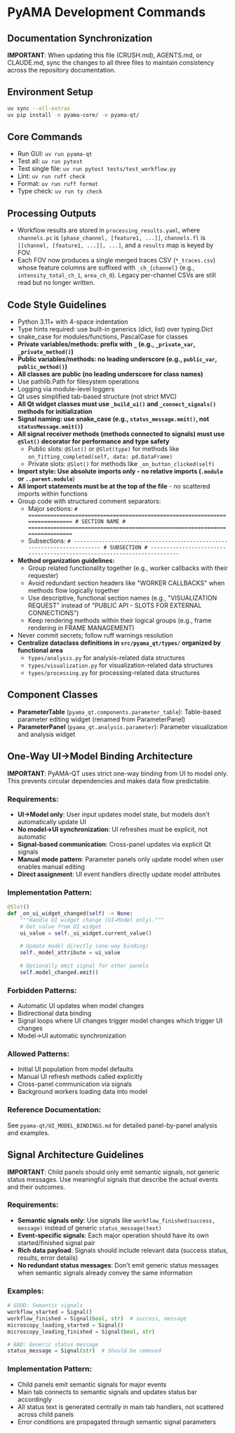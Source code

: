 # PyAMA Development Commands

## Documentation Synchronization
**IMPORTANT**: When updating this file (CRUSH.md), AGENTS.md, or CLAUDE.md, sync the changes to all three files to maintain consistency across the repository documentation.

## Environment Setup
```bash
uv sync --all-extras
uv pip install -e pyama-core/ -e pyama-qt/
```

## Core Commands
- Run GUI: `uv run pyama-qt`
- Test all: `uv run pytest`
- Test single file: `uv run pytest tests/test_workflow.py`
- Lint: `uv run ruff check`
- Format: `uv run ruff format`
- Type check: `uv run ty check`

## Processing Outputs
- Workflow results are stored in `processing_results.yaml`, where `channels.pc` is `[phase_channel, [feature1, ...]]`, `channels.fl` is `[[channel, [feature1, ...]], ...]`, and a `results` map is keyed by FOV.
- Each FOV now produces a single merged traces CSV (`*_traces.csv`) whose feature columns are suffixed with `_ch_{channel}` (e.g., `intensity_total_ch_1`, `area_ch_0`). Legacy per-channel CSVs are still read but no longer written.

## Code Style Guidelines
- Python 3.11+ with 4-space indentation
- Type hints required: use built-in generics (dict, list) over typing.Dict
- snake_case for modules/functions, PascalCase for classes
- **Private variables/methods: prefix with `_` (e.g., `_private_var`, `_private_method()`)**
- **Public variables/methods: no leading underscore (e.g., `public_var`, `public_method()`)**
- **All classes are public (no leading underscore for class names)**
- Use pathlib.Path for filesystem operations
- Logging via module-level loggers
- Qt uses simplified tab-based structure (not strict MVC)
- **All Qt widget classes must use `_build_ui()` and `_connect_signals()` methods for initialization**
- **Signal naming: use snake_case (e.g., `status_message.emit()`, not `statusMessage.emit()`)**
- **All signal receiver methods (methods connected to signals) must use `@Slot()` decorator for performance and type safety**
  - Public slots: `@Slot()` or `@Slot(type)` for methods like `on_fitting_completed(self, data: pd.DataFrame)`
  - Private slots: `@Slot()` for methods like `_on_button_clicked(self)`
- **Import style: Use absolute imports only - no relative imports (`.module` or `..parent.module`**)
- **All import statements must be at the top of the file** - no scattered imports within functions
- Group code with structured comment separators:
  - Major sections: `# ============================================================================= # SECTION NAME # =============================================================================`
  - Subsections: `# ------------------------------------------------------------------------ # SUBSECTION # ------------------------------------------------------------------------`
- **Method organization guidelines:**
  - Group related functionality together (e.g., worker callbacks with their requester)
  - Avoid redundant section headers like "WORKER CALLBACKS" when methods flow logically together
  - Use descriptive, functional section names (e.g., "VISUALIZATION REQUEST" instead of "PUBLIC API - SLOTS FOR EXTERNAL CONNECTIONS")
  - Keep rendering methods within their logical groups (e.g., frame rendering in FRAME MANAGEMENT)
- Never commit secrets; follow ruff warnings resolution
- **Centralize dataclass definitions in `src/pyama_qt/types/` organized by functional area**
  - `types/analysis.py` for analysis-related data structures
  - `types/visualization.py` for visualization-related data structures  
  - `types/processing.py` for processing-related data structures

## Component Classes
- **ParameterTable** (`pyama_qt.components.parameter_table`): Table-based parameter editing widget (renamed from ParameterPanel)
- **ParameterPanel** (`pyama_qt.analysis.parameter`): Parameter visualization and analysis widget

## One-Way UI→Model Binding Architecture
**IMPORTANT**: PyAMA-QT uses strict one-way binding from UI to model only. This prevents circular dependencies and makes data flow predictable.

### Requirements:
- **UI→Model only**: User input updates model state, but models don't automatically update UI
- **No model→UI synchronization**: UI refreshes must be explicit, not automatic
- **Signal-based communication**: Cross-panel updates via explicit Qt signals
- **Manual mode pattern**: Parameter panels only update model when user enables manual editing
- **Direct assignment**: UI event handlers directly update model attributes

### Implementation Pattern:
```python
@Slot()
def _on_ui_widget_changed(self) -> None:
    """Handle UI widget change (UI→Model only)."""
    # Get value from UI widget
    ui_value = self._ui_widget.current_value()
    
    # Update model directly (one-way binding)
    self._model_attribute = ui_value
    
    # Optionally emit signal for other panels
    self.model_changed.emit()
```

### Forbidden Patterns:
- Automatic UI updates when model changes
- Bidirectional data binding
- Signal loops where UI changes trigger model changes which trigger UI changes
- Model→UI automatic synchronization

### Allowed Patterns:
- Initial UI population from model defaults
- Manual UI refresh methods called explicitly
- Cross-panel communication via signals
- Background workers loading data into model

### Reference Documentation:
See `pyama-qt/UI_MODEL_BINDINGS.md` for detailed panel-by-panel analysis and examples.

## Signal Architecture Guidelines
**IMPORTANT**: Child panels should only emit semantic signals, not generic status messages. Use meaningful signals that describe the actual events and their outcomes.

### Requirements:
- **Semantic signals only**: Use signals like `workflow_finished(success, message)` instead of generic `status_message(text)`
- **Event-specific signals**: Each major operation should have its own started/finished signal pair
- **Rich data payload**: Signals should include relevant data (success status, results, error details)
- **No redundant status messages**: Don't emit generic status messages when semantic signals already convey the same information

### Examples:
```python
# GOOD: Semantic signals
workflow_started = Signal()
workflow_finished = Signal(bool, str)  # success, message
microscopy_loading_started = Signal()
microscopy_loading_finished = Signal(bool, str)

# BAD: Generic status message
status_message = Signal(str)  # Should be removed
```

### Implementation Pattern:
- Child panels emit semantic signals for major events
- Main tab connects to semantic signals and updates status bar accordingly
- All status text is generated centrally in main tab handlers, not scattered across child panels
- Error conditions are propagated through semantic signal parameters
